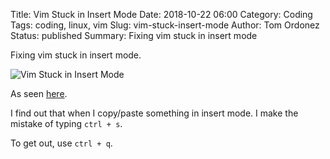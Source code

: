Title: Vim Stuck in Insert Mode
Date: 2018-10-22 06:00
Category: Coding
Tags: coding, linux, vim
Slug: vim-stuck-insert-mode
Author: Tom Ordonez
Status: published
Summary: Fixing vim stuck in insert mode

Fixing vim stuck in insert mode.

![Vim Stuck in Insert Mode]({filename}/images/vim-stuck-insert-mode.jpg)

As seen <a href="https://superuser.com/questions/129900/vim-stuck-in-insert-mode" target="_blank">here</a>.

I find out that when I copy/paste something in insert mode. I make the mistake of typing `ctrl + s`.

To get out, use `ctrl + q`.

